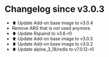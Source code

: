 # Changelog since v3.0.3
- ⬆️ Update Add-on base image to v3.0.4 
- Remove ARG that is not used anymore. 
- ⬆️ Update Rspamd to v3.6-r0 
- ⬆️ Update Add-on base image to v3.0.3 
- ⬆️ Update Add-on base image to v3.0.2 
- ⬆️ Update alpine_3_18/redis to v7.0.12-r0 
